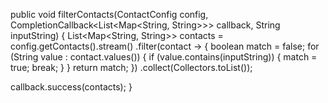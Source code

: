 public void filterContacts(ContactConfig config, CompletionCallback<List<Map<String, String>>> callback, String inputString) { List<Map<String, String>> contacts = config.getContacts().stream() .filter(contact -> { boolean match = false; for (String value : contact.values()) { if (value.contains(inputString)) { match = true; break; } } return match; }) .collect(Collectors.toList());

callback.success(contacts);
}
